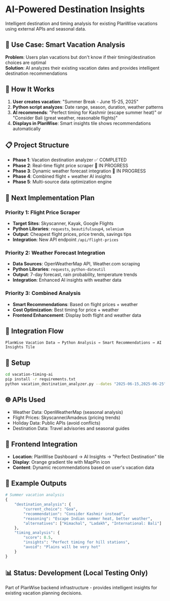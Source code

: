 # AI-Powered Destination Insights

Intelligent destination and timing analysis for existing PlanWise vacations using external APIs and seasonal data.

## 🎯 Use Case: Smart Vacation Analysis
**Problem**: Users plan vacations but don't know if their timing/destination choices are optimal  
**Solution**: AI analyzes their existing vacation dates and provides intelligent destination recommendations

## 🧠 How It Works
1. **User creates vacation**: "Summer Break - June 15-25, 2025" 
2. **Python script analyzes**: Date range, season, duration, weather patterns
3. **AI recommends**: "Perfect timing for Kashmir (escape summer heat)" or "Consider Bali (great weather, reasonable flights)"
4. **Displays in PlanWise**: Smart insights tile shows recommendations automatically

## 📋 Project Structure
- **Phase 1**: Vacation destination analyzer ✅ COMPLETED
- **Phase 2**: Real-time flight price scraper 🚀 IN PROGRESS
- **Phase 3**: Dynamic weather forecast integration 🚀 IN PROGRESS
- **Phase 4**: Combined flight + weather AI insights
- **Phase 5**: Multi-source data optimization engine

## 🎯 Next Implementation Plan
### **Priority 1: Flight Price Scraper**
- **Target Sites**: Skyscanner, Kayak, Google Flights
- **Python Libraries**: `requests`, `beautifulsoup4`, `selenium`
- **Output**: Cheapest flight prices, price trends, savings tips
- **Integration**: New API endpoint `/api/flight-prices`

### **Priority 2: Weather Forecast Integration**
- **Data Sources**: OpenWeatherMap API, Weather.com scraping
- **Python Libraries**: `requests`, `python-dateutil`
- **Output**: 7-day forecast, rain probability, temperature trends
- **Integration**: Enhanced AI insights with weather data

### **Priority 3: Combined Analysis**
- **Smart Recommendations**: Based on flight prices + weather
- **Cost Optimization**: Best timing for price + weather
- **Frontend Enhancement**: Display both flight and weather data

## 🔄 Integration Flow
```
PlanWise Vacation Data → Python Analysis → Smart Recommendations → AI Insights Tile
```

## 🚀 Setup
```bash
cd vacation-timing-ai
pip install -r requirements.txt
python vacation_destination_analyzer.py --dates "2025-06-15,2025-06-25" --duration 11
```

## 🌐 APIs Used
- Weather Data: OpenWeatherMap (seasonal analysis)
- Flight Prices: Skyscanner/Amadeus (pricing trends)
- Holiday Data: Public APIs (avoid conflicts)
- Destination Data: Travel advisories and seasonal guides

## 📱 Frontend Integration
- **Location**: PlanWise Dashboard → AI Insights → "Perfect Destination" tile
- **Display**: Orange gradient tile with MapPin icon
- **Content**: Dynamic recommendations based on user's vacation data

## 🎯 Example Outputs
```python
# Summer vacation analysis
{
    "destination_analysis": {
        "current_choice": "Goa",
        "recommendation": "Consider Kashmir instead",
        "reasoning": "Escape Indian summer heat, better weather",
        "alternatives": ["Himachal", "Ladakh", "International: Bali"]
    },
    "timing_analysis": {
        "score": 8.5,
        "insights": "Perfect timing for hill stations",
        "avoid": "Plains will be very hot"
    }
}
```

## 📊 Status: Development (Local Testing Only)
Part of PlanWise backend infrastructure - provides intelligent insights for existing vacation planning decisions.
